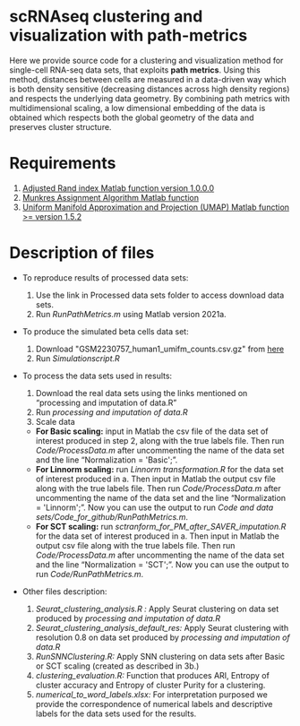 # scRNAseq clustering and visualization with path-metrics
Here we provide source code for a clustering and visualization method for single-cell RNA-seq data sets, that exploits **path metrics**. Using this method, distances between cells are measured in a data-driven way which is both density
sensitive (decreasing distances across high density regions) and respects the underlying data geometry.
By combining path metrics with multidimensional scaling, a low dimensional embedding of the data is
obtained which respects both the global geometry of the data and preserves cluster structure.

# Requirements 

1. [Adjusted Rand index Matlab function version 1.0.0.0](https://www.mathworks.com/matlabcentral/fileexchange/49908-adjusted-rand-index)
2. [Munkres Assignment Algorithm Matlab function](https://www.mathworks.com/matlabcentral/fileexchange/20328-munkres-assignment-algorithm)
3. [Uniform Manifold Approximation and Projection (UMAP) Matlab function >= version 1.5.2](https://www.mathworks.com/matlabcentral/fileexchange/71902-uniform-manifold-approximation-and-projection-umap)

# Description of files
* To reproduce results of processed data sets:
  1.	Use the link in Processed data sets folder to access download data sets.
  2.	Run *RunPathMetrics.m* using Matlab version 2021a.


* To produce the simulated beta cells data set:
  1.	Download "GSM2230757_human1_umifm_counts.csv.gz" from [here](https://www.ncbi.nlm.nih.gov/geo/query/acc.cgi?acc=GSM2230757)
  2.	Run *Simulationscript.R*
  
  
* To process the data sets used in results:
  1.	Download the real data sets using the links mentioned on “processing and imputation of data.R”
  2.	Run *processing and imputation of data.R*
  3.  Scale data
   *  **For Basic scaling:** input in Matlab the csv file of the data set of interest produced in step 2, along with the true labels file. Then run *Code/ProcessData.m* after uncommenting the name of the data set and the line “Normalization = 'Basic';”.
   *  **For Linnorm scaling:** run *Linnorm transformation.R* for the data set of interest produced in a. Then input in Matlab the output csv file along with the true labels file. Then run *Code/ProcessData.m* after uncommenting the name of the data set and the line “Normalization = 'Linnorm';”. Now you can use the output to run *Code and data sets/Code_for_github/RunPathMetrics.m*.
   *  **For SCT scaling:** run *sctranform_for_PM_after_SAVER_imputation.R* for the data set of interest produced in a. Then input in Matlab the output csv file along with the true labels file. Then run *Code/ProcessData.m* after uncommenting the name of the data set and the line “Normalization = 'SCT';”. Now you can use the output to run *Code/RunPathMetrics.m*.


* Other files description:
  1.	*Seurat_clustering_analysis.R :* Apply Seurat clustering on data set produced by *processing and imputation of data.R*
  2.	*Seurat_clustering_analysis_default_res:* Apply Seurat clustering with resolution 0.8 on data set produced by *processing and imputation of data.R*
  3.	*RunSNNClustering.R:* Apply SNN clustering on data sets after Basic or SCT scaling (created as described in 3b.)
  4.	*clustering_evaluation.R:* Function that produces ARI, Entropy of cluster accuracy and Entropy of cluster Purity for a clustering.
  5.	*numerical_to_word_labels.xlsx:* For interpretation purposed we provide the correspondence of numerical labels and descriptive labels for the data sets used for the results.


